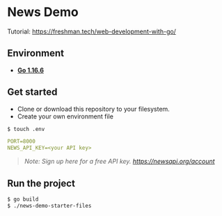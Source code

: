 # News Demo

Tutorial: https://freshman.tech/web-development-with-go/

## Environment

- **[Go 1.16.6](https://golang.org/dl/)**

## Get started

- Clone or download this repository to your filesystem.
- Create your own environment file

```bash
$ touch .env
```

```yml
PORT=8000
NEWS_API_KEY=<your API key>
```
  > *Note: Sign up here for a free API key. https://newsapi.org/account*

## Run the project

```bash
$ go build
$ ./news-demo-starter-files
```

